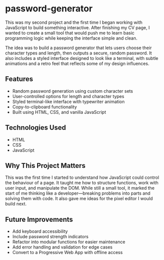 # password-generator

This was my second project and the first time I began working with JavaScript to build something interactive. After finishing my CV page, I wanted to create a small tool that would push me to learn basic programming logic while keeping the interface simple and clean.

The idea was to build a password generator that lets users choose their character types and length, then outputs a secure, random password. It also includes a styled interface designed to look like a terminal, with subtle animations and a retro feel that reflects some of my design influences.

## Features

- Random password generation using custom character sets
- User-controlled options for length and character types
- Styled terminal-like interface with typewriter animation
- Copy-to-clipboard functionality
- Built using HTML, CSS, and vanilla JavaScript

## Technologies Used

- HTML
- CSS
- JavaScript 

## Why This Project Matters

This was the first time I started to understand how JavaScript could control the behaviour of a page. It taught me how to structure functions, work with user input, and manipulate the DOM. While still a small tool, it marked the start of me thinking like a developer—breaking problems into parts and solving them with code. It also gave me ideas for the pixel editor I would build next.

## Future Improvements

- Add keyboard accessibility
- Include password strength indicators
- Refactor into modular functions for easier maintenance
- Add error handling and validation for edge cases
- Convert to a Progressive Web App with offline access
